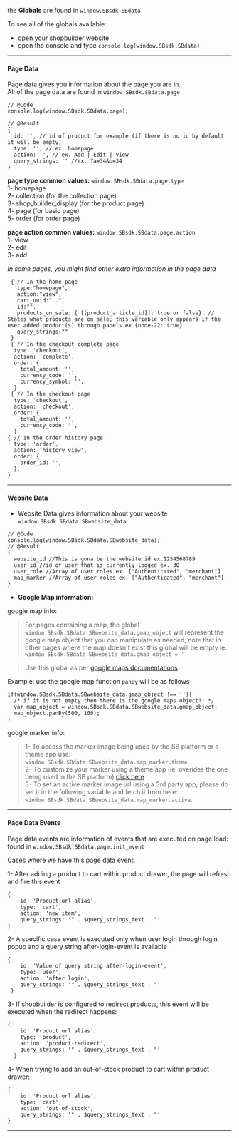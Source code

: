 the **Globals** are found in  `window.SBsdk.SBdata`                    
                
To see all of the globals available:          
- open your shopbuilder website        
- open the console and type `console.log(window.SBsdk.SBdata)`         
      
---------------------------------
             
#### Page Data

Page data gives you information about the page you are in.       
All of the page data are found in `window.SBsdk.SBdata.page`     
                 
```   
// @Code        
console.log(window.SBsdk.SBdata.page);          

// @Result
{         
  id: '', // id of product for example (if there is no id by default it will be empty)              
  type: '', // ex. homepage
  action: '', // ex. Add | Edit | View            
  query_strings: '' //ex. ?a=34&b=34         
}      
``` 
        
**page type common values:**  `window.SBsdk.SBdata.page.type`               
1- homepage       
2- collection (for the collection page)     
3- shop_builder_display (for the product page)       
4- page (for basic page)        
5- order (for order page)                
       

**page action common values:** `window.SBsdk.SBdata.page.action`               
1- view             
2- edit      
3- add                          
     
                                  
*In some pages, you might find other extra information in the page data*            
                   
```
 { // In the home page
   type:"homepage",
   action:"view",
   cart_uuid:"..",
   id:"",
   products_on_sale: { [[product_article_id]]: true or false}, // States what products are on sale; this variable only appears if the user added product(s) through panels ex {node-22: true} 
   query_strings:""
 }
 { // In the checkout complete page
  type: 'checkout',
  action: 'complete',
  order: {
    total_amount: '',
    currency_code: '',
    currency_symbol: '',
  }
 { // In the checkout page
  type: 'checkout',
  action: 'checkout',
  order: {
    total_amount: '',
    currency_code: '',
  }
{ // In the order history page
  type: 'order',
  action: 'history view',
  order: {
    order_id: '',
  },
}

```
      
             
---------------------------------
      
#### Website Data    

- Website Data gives information about your website `window.SBsdk.SBdata.SBwebsite_data`    

```  
// @Code       
console.log(window.SBsdk.SBdata.SBwebsite_data);      
// @Result 
{
  website_id //This is gona be the website id ex.1234568789
  user_id //id of user that is currently logged ex. 30       
  user_role //Array of user roles ex. ["Authenticated", "merchant"]                
  map_marker //Array of user roles ex. ["Authenticated", "merchant"]                
}
```
          
       
- **Google Map information:**  

google map info:
 
>  For pages containing a map, the global  `window.SBsdk.SBdata.SBwebsite_data.gmap_object` will represent the google map object that you can manipulate as needed; note that in other pages where the map doesn't exist this global will be empty ie. `window.SBsdk.SBdata.SBwebsite_data.gmap_object = ''`         
               
>  Use this global as per [google maps documentations](https://developers.google.com/maps/documentation/javascript/reference/map).

Example: use the google map function `panBy` will be as follows
```
if(window.SBsdk.SBdata.SBwebsite_data.gmap_object !== ''){
  /* if it is not empty then there is the google maps object!! */
  var map_object = window.SBsdk.SBdata.SBwebsite_data.gmap_object;
  map_object.panBy(500, 100);
}
```

          
google marker info:
 
>  1- To access the marker image being used by the SB platform or a theme app use: `window.SBsdk.SBdata.SBwebsite_data.map_marker.theme`.                  
>  2- To customize your marker using a theme app (ie. overides the one being used in the SB platform) [click here](/sdk/callbacks/#google-map-marker-callback)   
>  3- To set an active marker image url using a 3rd party app, please do set it in the following variable and fetch it from here: `window.SBsdk.SBdata.SBwebsite_data.map_marker.active`.           

---------------------------------
      
#### Page Data Events         
                 
Page data events are information of events that are executed on page load:         
found in `window.SBsdk.SBdata.page.init_event`               
         
Cases where we have this page data event:     

1- After adding a product to cart within product drawer, the page will refresh and fire this event        
                  
```
{
    id: 'Product url alias',
    type: 'cart',
    action: 'new item',
    query_strings: '" . $query_strings_text . "'
}
```      

2- A specific case event is executed only when user login through login popup and a query string after-login-event is available       
               
```
{
    id: 'Value of query string after-login-event',
    type: 'user',
    action: 'after login',
    query_strings: '" . $query_strings_text . "'
 }
```
           
3- If shopbuilder is configured to redirect products, this event will be executed when the redirect happens:      
       
```
{
    id: 'Product url alias',
    type: 'product',
    action: 'product-redirect',
    query_strings: '" . $query_strings_text . "'
  }
```     
     
4- When trying to add an out-of-stock product to cart within product drawer: 
     
```
{
    id: 'Product url alias',
    type: 'cart',
    action: 'out-of-stock',
    query_strings: '" . $query_strings_text . "'
}
```

             
------------------
             